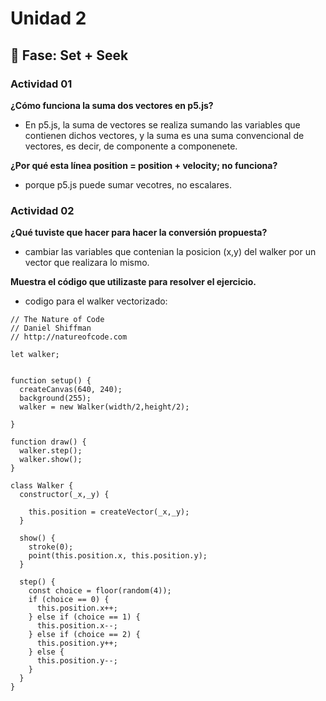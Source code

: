 # Unidad 2

## 🔎 Fase: Set + Seek

### Actividad 01

**¿Cómo funciona la suma dos vectores en p5.js?**
- En p5.js, la suma de vectores se realiza sumando las variables que contienen dichos vectores, y la suma es una suma convencional de vectores, es decir, de componente a componenete.

**¿Por qué esta línea position = position + velocity; no funciona?**
- porque p5.js puede sumar vecotres, no escalares.

### Actividad 02

**¿Qué tuviste que hacer para hacer la conversión propuesta?**
- cambiar las variables que contenian la posicion (x,y) del walker por un vector que realizara lo mismo.

**Muestra el código que utilizaste para resolver el ejercicio.**
- codigo para el walker vectorizado:
```
// The Nature of Code
// Daniel Shiffman
// http://natureofcode.com

let walker;


function setup() {
  createCanvas(640, 240);
  background(255);
  walker = new Walker(width/2,height/2);
  
}

function draw() {
  walker.step();
  walker.show();
}

class Walker {
  constructor(_x,_y) {
    
    this.position = createVector(_x,_y);  
  }

  show() {
    stroke(0);
    point(this.position.x, this.position.y);
  }

  step() {
    const choice = floor(random(4));
    if (choice == 0) {
      this.position.x++;
    } else if (choice == 1) {
      this.position.x--;
    } else if (choice == 2) {
      this.position.y++;
    } else {
      this.position.y--;
    }
  }
}
```











```
